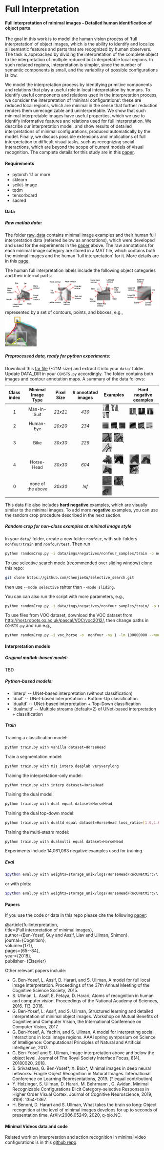 # Full Interpretation

#### Full interpretation of minimal images – Detailed human identification of object parts
The goal in this work is to model the human vision process of ‘full interpretation’ of object images, 
which is the ability to identify and localize all semantic features and parts that are 
recognized by human observers. 
The task is approached by dividing the interpretation of the 
complete object to the interpretation of multiple reduced but interpretable local regions. 
In such reduced regions, interpretation is simpler, since the number of semantic components is small, 
and the variability of possible configurations is low.

We model the interpretation process by identifying primitive components and relations 
that play a useful role in local interpretation by humans. 
To identify useful components and relations used in the interpretation process, 
we consider the interpretation of ‘minimal configurations’: 
these are reduced local regions, which are minimal in the sense that further reduction 
renders them unrecognizable and uninterpretable. 
We show that such minimal interpretable images have useful properties, 
which we use to identify informative features and relations used for full interpretation. 
We describe our interpretation model, 
and show results of detailed interpretations of minimal configurations, 
produced automatically by the model. 
Finally, we discuss possible extensions and implications of full interpretation to 
difficult visual tasks, such as recognizing social interactions, 
which are beyond the scope of current models of visual recognition.
The complete details for this study are in this [paper](https://www.sciencedirect.com/science/article/pii/S001002771730269X).

#### Requirements
* pytorch 1.1 or more
* sklearn
* scikit-image
* tqdm
* tensorboard
* sacred

#### Data
##### Raw matlab data:
The folder [raw_data](https://www.dropbox.com/sh/faktmyhspckyjbj/AAB-xPG_dVJKWScWDaAr6WaNa?dl=0) 
contains minimal image examples and their human full interpretation data (referred below as annotations), 
which were developed and used for the experiments in the [paper](https://www.sciencedirect.com/science/article/pii/S001002771730269X) above. 
The raw annotations for each minimal image category are stored in a MAT file, 
which contains both the minimal images and the human 'full interpretation' for it.
More details are in this [page](raw_data/raw_data_python.md). 

The human full interpretation labels include the following object categories and their internal parts:
![15](figures/interpretation_data1.png)
represented by a set of contours, points, and bboxes, e.g.,  
![1](figures/interpretation_data2.png)

##### Preprocessed data, ready for python experiments:
Download this [tar file](https://www.dropbox.com/s/xmratas7j3ltixg/minimal_images_for_github.tar.gz?dl=0)
 (~21M size) and extract it into your `data/` folder. Update DATA_DIR in your `CONSTS.py` accordingly.
 The folder contains both images and contour annotation maps. A summary of the data follows:  

| Class index   | Minimal Image Type | Pixel Size | # annotated images  | Examples  | Hard negative examples |
|:-------------:|:------------------:|:----------:|:---------:| --------- | -----------------------
| 1             | Man-In-Suit        |   *21x21*  |   *439*   |![10](samples/10.png), ![10](samples/11.png), ![10](samples/12.png)       |![10](samples/neg_mis2079.png), ![10](samples/neg_mis1954.png), ![10](samples/neg_mis1743.png)       |
| 2             | Human-Eye          |   *20x20*  |   *234*   |![10](samples/20.png), ![10](samples/21.png), ![10](samples/22.png)       |![10](samples/neg_eye2.png), ![10](samples/neg_eye14.png), ![10](samples/neg_eye43.png)       |
| 3             | Bike               |   *30x30*  |   *229*   |![10](samples/30.png), ![10](samples/31.png), ![10](samples/32.png)       |
| 4             | Horse-Head         |   *30x30*  |   *604*   |![10](samples/40.png), ![10](samples/41.png), ![10](samples/42.png)       |![10](samples/neg_horse4.png), ![10](samples/neg_horse18.png), ![10](samples/neg_horse20.png)       |
| 0             | none of the above  |   *30x30*  |   *Inf*   |![10](samples/0.png), ![10](samples/1.png), ![10](samples/2.png)          |

This data file also includes **hard negative** examples, which are visually similar to the minimal images. 
To add more **negative** examples, you can use the random crop procedure described in the next section.  
 
##### Random crop for non-class examples at minimal image style
In your `data/` folder, create a new folder `nonfour`, with sub-folders `nonfour/train` and `nonfour/test`. 
Then run

```bash
python randomCrop.py -i data/imgs/negatives/nonfour_samples/train -o nonfour/train --mode sliding
```
To use selective search mode (recommended over sliding window) clone this repo:
```bash
git clone https://github.com/ChenjieXu/selective_search.git
```
then use `--mode selective` rahter than `--mode sliding`.

You can can also run the script with more parameters, e.g., 
```bash
python randomCrop.py -i data/imgs/negatives/nonfour_samples/train/ -o nonfour/train -ns 10 -lm 400 --mode selective
```

To use files from VOC dataset, download the VOC dataset from http://host.robots.ox.ac.uk/pascal/VOC/voc2012/, 
then change paths in `CONSTS.py` and run e.g.,
```bash
python randomCrop.py -i voc_horse -o  nonfour -ns 1 -lm 100000000 --mode selective
```

#### Interpretation models
##### Original matlab-based model:
TBD

##### Python-based models:
* 'interp' -- UNet-based interpretation (without classification)
* 'dual' -- UNet-based interpretation + Bottom-Up classification 
* 'dualtd' -- UNet-based interpretation + Top-Down classification
* 'dualmulti' -- Multiple streams (default=2) of UNet-based interpretation + classification

##### Train
Training a classification model:
```bash
python train.py with vanilla dataset=HorseHead
```
Train a segmentation model:
```bash
python train.py with mis interp deeplab veryverylong
```
Training the interpretation-only model:
```bash
python train.py with interp dataset=HorseHead
```
Training the dual model:
```bash
python train.py with dual equal dataset=HorseHead
```
Training the dual top-down model:
```bash
python train.py with dualtd equal dataset=HorseHead loss_ratio=[1.0,1.0] subset=10000 epochs=1000
```
Training the multi-steam model:
```basg
python train.py with dualmulti equal dataset=HorseHead
```

Experiments include 14,061,063 negative examples used for training.

##### Eval
```bash
$python eval.py with weights=storage_unix/logs/HorseHead/RecUNetMirc/\[1.0\,\ 100.0\]/6/weights_HorseHead_RecUNetMirc_best.pth dataset=HorseHead
```
or with plots:
```bash
$python eval.py with weights=storage_unix/logs/HorseHead/RecUNetMirc/\[1.0\,\ 100.0\]/6/weights_HorseHead_RecUNetMirc_best.pth dataset=HorseHead plot
```

#### Papers
If you use the code or data in this repo please cite the following 
[paper](https://www.researchgate.net/publication/320921911_Full_interpretation_of_minimal_images):    

@article{fullinterpretation,   
  title={Full interpretation of minimal images},    
  author={Ben-Yosef, Guy and Assif, Liav and Ullman, Shimon},   
  journal={Cognition},  
  volume={171},  
  pages={65--84},       
  year={2018},  
  publisher={Elsevier}  

Other relevant papers include: 
* G. Ben-Yosef, L. Assif, D. Harari, and S. Ullman, A model for full local image interpretation. Proceedings of the 37th Annual Meeting of the Cognitive Science Society, 2015.
* S. Ullman, L. Assif, E. Fetaya, D. Harari, Atoms of recognition in human and computer vision. Proceedings of the National Academy of Sciences, 2016. 113, 2016.
* G. Ben-Yosef, L. Assif, and S. Ullman, Structured learning and detailed interpretation of minimal object images. Workshop on Mutual Benefits of Cognitive and Computer Vision, the International Conference on Computer Vision, 2017.
* G. Ben-Yosef, A. Yachin, and S. Ullman, A model for interpreting social interactions in local image regions. AAAI spring symposium on Science of Intelligence: Computational Principles of Natural and Artificial Intelligence, 2017.
* G. Ben-Yosef and S. Ullman, Image interpretation above and below the object level. Journal of The Royal Society Interface Focus, 8(4), 20180020, 2018.
* S. Srivastava, G. Ben-Yosef*, X. Boix*, Minimal images in deep neural networks: Fragile Object Recognition in Natural Images. International Conference on Learning Representations, 2019. (* equal contribution)
* Y. Holzinger, S. Ullman, D. Harari, M. Behrmann , G. Avidan, Minimal Recognizable Configurations Elicit Category-selective Responses in Higher Order Visual Cortex. Journal of Cognitive Neuroscience, 2019, 31(9): 1354-1367.
* H. Benoni, D. Harari and S. Ullman, What takes the brain so long: Object recognition at the level of minimal images develops for up to seconds of presentation time. ArXiv:2006.05249, 2020, q-bio.NC.

#### Minimal Videos data and code
Related work on interpretation and action recognition in minimal video configurations is in 
this [github repo](https://github.com/guybenyosef/introducing_minimal_videos).
